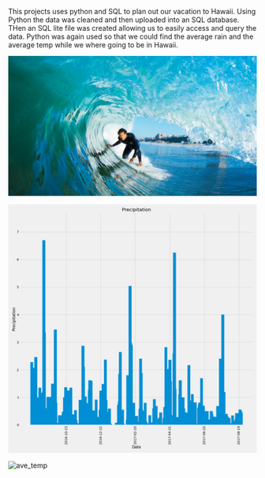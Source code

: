 This projects uses python and SQL to plan out our vacation to Hawaii. Using Python the data was cleaned and then uploaded into an SQL database. THen an SQL lite file was created allowing us to easily access and query the data. Python was again used so that we could find the average rain and the average temp while we where going to be in Hawaii. 

![surfs-up.png](Images/surfs-up.png)

![ave_rain](Images/avg_rain.png)

![ave_temp](Images/ave_temp.png)





